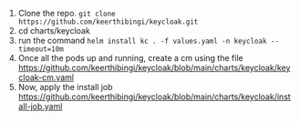 1. Clone the repo.
```git clone https://github.com/keerthibingi/keycloak.git```
2. cd charts/keycloak
3. run the command ```helm install kc . -f values.yaml -n keycloak --timeout=10m```
4. Once all the pods up and running, create a cm using the file https://github.com/keerthibingi/keycloak/blob/main/charts/keycloak/keycloak-cm.yaml
5. Now, apply the install job https://github.com/keerthibingi/keycloak/blob/main/charts/keycloak/install-job.yaml
